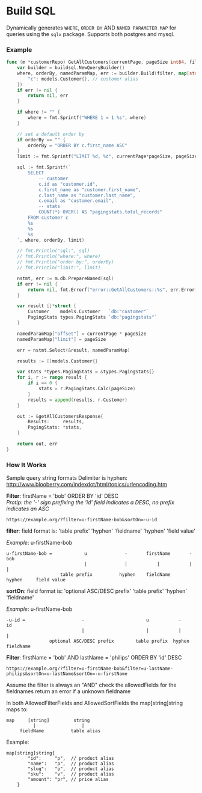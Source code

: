 # Build SQL

Dynamically generates `WHERE`, `ORDER BY` AND `NAMED PARAMETER MAP` for queries using the `sqlx` package. Supports both postgres and mysql.

### Example

```go
func (m *customerRepo) GetAllCustomers(currentPage, pageSize int64, filter string) (res *getAllCustomersResponse, err error) {
	var builder = buildsql.NewQueryBuilder()
	where, orderBy, namedParamMap, err := builder.Build(filter, map[string]interface{}{
		"c": models.Customer{}, // customer alias
	})
	if err != nil {
		return nil, err
	}

	if where != "" {
		where = fmt.Sprintf("WHERE 1 = 1 %s", where)
	}

	// set a default order by
	if orderBy == "" {
		orderBy = "ORDER BY c.first_name ASC"
	}
	limit := fmt.Sprintf("LIMIT %d, %d", currentPage*pageSize, pageSize)

	sql := fmt.Sprintf(`
		SELECT
			-- customer
			c.id as "customer.id",
			c.first_name as "customer.first_name",
			c.last_name as "customer.last_name",
			c.email as "customer.email",
			-- stats
			COUNT(*) OVER() AS "pagingstats.total_records"
		FROM customer c
		%s
		%s
		%s
	`, where, orderBy, limit)

	// fmt.Println("sql:", sql)
	// fmt.Println("where:", where)
	// fmt.Println("order by:", orderBy)
	// fmt.Println("limit:", limit)

	nstmt, err := m.db.PrepareNamed(sql)
	if err != nil {
		return nil, fmt.Errorf("error::GetAllCustomers::%s", err.Error())
	}

	var result []*struct {
		Customer    models.Customer   `db:"customer"`
		PagingStats types.PagingStats `db:"pagingstats"`
	}

	namedParamMap["offset"] = currentPage * pageSize
	namedParamMap["limit"] = pageSize

	err = nstmt.Select(&result, namedParamMap)

	results := []models.Customer{}

	var stats *types.PagingStats = &types.PagingStats{}
	for i, r := range result {
		if i == 0 {
			stats = r.PagingStats.Calc(pageSize)
		}
		results = append(results, r.Customer)
	}

	out := &getAllCustomersResponse{
		Results:     results,
		PagingStats: *stats,
	}

	return out, err
}
```

### How It Works

Sample query string formats
Delimiter is hyphen: http://www.blooberry.com/indexdot/html/topics/urlencoding.htm

**Filter**: firstName = 'bob' ORDER BY 'id' DESC  
_Protip: the '-' sign prefixing the 'id' field indicates a DESC, no prefix indicates an ASC_

`https://example.org/?filter=u-firstName-bob&sortOn=-u-id`

**filter**: field format is: 'table prefix' 'hyphen' 'fieldname' 'hyphen' 'field value'

_Example_: u-firstName-bob

```
u-firstName-bob =		     u      		-      	firstName       -			bob
						 	 |				|			|			|			 |
 					table prefix	      hyphen    fieldName	  hyphen	 field value
```

**sortOn**: field format is: 'optional ASC/DESC prefix' 'table prefix' 'hyphen' 'fieldname'

_Example_: u-firstName-bob

```
-u-id =		 			    - 						u      		-      		   id
						 	|						|			|				|
 			    optional ASC/DESC prefix		table prefix  hyphen	    fieldName
```

**Filter**: firstName = 'bob' AND lastName = 'philips' ORDER BY 'id' DESC

`https://example.org/?filter=u-firstName-bob&filter=u-lastName-philips&sortOn=u-lastName&sortOn=-u-firstName`

Assume the filter is always an "AND"
check the allowedFields for the fieldnames
return an error if a unknown fieldname

In both AllowedFilterFields and AllowedSortFields
the map[string]string maps to:

```
map     [string]		 string
		  |                 |
     fieldName          table alias
```

Example:

```
map[string]string{
		"id":     "p",  // product alias
		"name":   "p",  // product alias
		"slug":   "p",  // product alias
		"sku":    "v",  // product alias
		"amount": "pr", // price alias
	}
```
